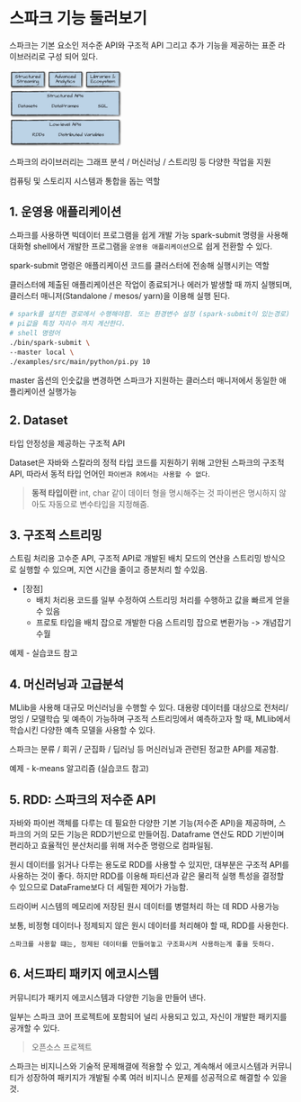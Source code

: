 # 스파크 기능 둘러보기
스파크는 기본 요소인 저수준 API와 구조적 API 그리고 추가 기능을 제공하는 표준 라이브러리로 구성 되어 있다.

<img src="./img/03/img1.png" alt="Drawing" style="width: 200px;"/>  

스파크의 라이브러리는 그래프 분석 / 머신러닝 / 스트리밍 등 다양한 작업을 지원

컴퓨팅 및 스토리지 시스템과 통합을 돕는 역할

## 1. 운영용 애플리케이션

스파크를 사용하면 빅데이터 프로그램을 쉽게 개발 가능
spark-submit 명령을 사용해 대화형 shell에서 개발한 프로그램을 `운영용 애플리케이션`으로 쉽게 전환할 수 있다. 

spark-submit 명령은 애플리케이션 코드를 클러스터에 전송해 실행시키는 역할

클러스터에 제출된 애플리케이션은 작업이 종료되거나 에러가 발생할 때 까지 실행되며, 클러스터 매니저(Standalone / mesos/ yarn)을 이용해 실행 된다.

```zsh
# spark를 설치한 경로에서 수행해야함. 또는 환경변수 설정 (spark-submit이 있는경로)
# pi값을 특정 자리수 까지 계산한다.
# shell 명령어
./bin/spark-submit \
--master local \
./examples/src/main/python/pi.py 10

```

master 옵션의 인숫값을 변경하면 스파크가 지원하는 클러스터 매니저에서 동일한 애플리케이션 실행가능

## 2. Dataset

타입 안정성을 제공하는 구조적 API

Dataset은 자바와 스칼라의 정적 타입 코드를 지원하기 위해 고안된 스파크의 구조적 API, 따라서 동적 타입 언어인 `파이썬과 R에서는 사용할 수 없다`.

> __동적 타입이란__
> int, char 같이 데이터 형을 명시해주는 것
> 파이썬은 명시하지 않아도 자동으로 변수타입을 지정해줌.

## 3. 구조적 스트리밍

스트림 처리용 고수준 API, 구조적 API로 개발된 배치 모드의 연산을 스트리밍 방식으로 실행할 수 있으며, 지연 시간을 줄이고 증분처리 할 수있음.

- [장점]
    - 배치 처리용 코드를 일부 수정하여 스트리밍 처리를 수행하고 값을 빠르게 얻을 수 있음  
    - 프로토 타입을 배치 잡으로 개발한 다음 스트리밍 잡으로 변환가능 -> 개념잡기 수월

예제 - 실습코드 참고


## 4. 머신러닝과 고급분석

MLlib을 사용해 대규모 머신러닝을 수행할 수 있다. 대용량 데이터를 대상으로 전처리/ 멍잉 / 모델학습 및 예측이 가능하며 구조적 스트리밍에서 예측하고자 할 때, MLlib에서 학습시킨 다양한 예측 모델을 사용할 수 있다.

스파크는 분류 / 회귀 / 군집화 / 딥러닝 등 머신러닝과 관련된 정교한 API를 제공함.

예제 - k-means 알고리즘 (실습코드 참고)

## 5. RDD: 스파크의 저수준 API

자바와 파이썬 객체를 다루는 데 필요한 다양한 기본 기능(저수준 API)을 제공하며, 스파크의 거의 모든 기능은 RDD기반으로 만들어짐. Dataframe 연산도 RDD 기반이며 편리하고 효율적인 분산처리를 위해 저수준 명령으로 컴파일됨.

원시 데이터를 읽거나 다루는 용도로 RDD를 사용할 수 있지만, 대부분은 구조적 API를 사용하는 것이 좋다. 하지만 RDD를 이용해 파티션과 같은 물리적 실행 특성을 결정할 수 있으므로 DataFrame보다 더 세밀한 제어가 가능함.

드라이버 시스템의 메모리에 저장된 원시 데이터를 병렬처리 하는 데 RDD 사용가능

보통, 비정형 데이터나 정제되지 않은 원시 데이터를 처리해야 할 때, RDD를 사용한다.

`스파크를 사용할 떄는, 정제된 데이터를 만들어놓고 구조화시켜 사용하는게 좋을 듯하다.`

## 6. 서드파티 패키지 에코시스템

커뮤니티가 패키지 에코시스템과 다양한 기능을 만들어 낸다.

일부는 스파크 코어 프로젝트에 포함되어 널리 사용되고 있고, 자신이 개발한 패키지를 공개할 수 있다.

> 오픈소스 프로젝트

스파크는 비지니스와 기술적 문제해결에 적용할 수 있고, 계속해서 에코시스템과 커뮤니티가 성장하여 패키지가 개발될 수록 여러 비지니스 문제를 성공적으로 해결할 수 있을 것. 